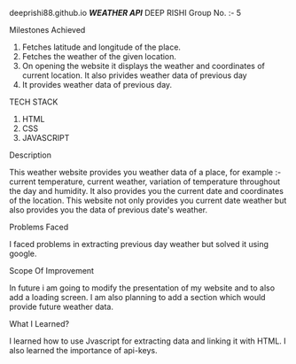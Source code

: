 deeprishi88.github.io
                                       ___WEATHER API___
DEEP RISHI
Group No. :- 5

Milestones Achieved

1. Fetches latitude and longitude of the place.
2. Fetches the weather of the given location.
3. On opening the website it displays the weather and coordinates of current location. It also privides weather data of previous day
4. It provides weather data of previous day.

TECH STACK

1. HTML
2. CSS
3. JAVASCRIPT

Description

This weather website provides you weather data of a place, for example :- current temperature, current weather, variation of temperature throughout the day and humidity. It also provides you the current date and coordinates of the location.
This website not only provides you current date weather but also provides you the data of previous date's weather.

Problems Faced

I faced problems in extracting previous day weather but solved it using google.

Scope Of Improvement

In future i am going to modify the presentation of my website and to also add a loading screen. I am also planning to add a section which would provide future weather data.

What I Learned?

I learned how to use Jvascript for extracting data and linking it with HTML. I also learned the importance of api-keys.